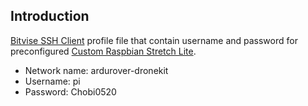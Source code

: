 ## Introduction

[Bitvise SSH Client](https://www.bitvise.com/ssh-client-download) profile file that contain username and password for preconfigured [Custom Raspbian Stretch Lite](https://github.com/hafiz-kamilin/autonomous_pixhawk_rover/releases/tag/v1.0).

  - Network name: ardurover-dronekit
  - Username: pi
  - Password: Chobi0520